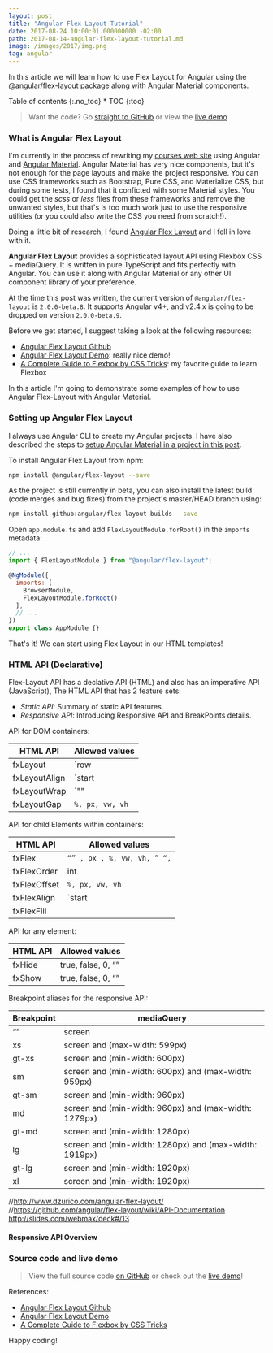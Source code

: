 ```yaml
---
layout: post
title: "Angular Flex Layout Tutorial"
date: 2017-08-24 10:00:01.000000000 -02:00
path: 2017-08-14-angular-flex-layout-tutorial.md
image: /images/2017/img.png
tag: angular
---
```


In this article we will learn how to use Flex Layout for Angular using the @angular/flex-layout package along with Angular Material components.

<div class="toc" markdown="1">
<span class="gamma">Table of contents</span>
{:.no_toc}
* TOC
{:toc}
</div>

> <i class="mdi mdi-github-circle mdi-24px"></i>  Want the code? Go [straight to GitHub](https://github.com/loiane/repo) or view the [live demo](https://loiane.com/repo/)

### What is Angular Flex Layout

I'm currently in the process of rewriting my [courses web site](https://loiane.traning) using Angular and [Angular Material](https://material.angular.io/). Angular Material has very nice components, but it's not enough for the page layouts and make the project responsive. You can use CSS frameworks such as Bootstrap, Pure CSS, and Materialize CSS, but during some tests, I found that it conficted with some Material styles. You could get the *scss* or *less* files from these frameworks and remove the unwanted styles, but that's is too much work just to use the responsive utilities (or you could also write the CSS you need from scratch!). 

Doing a little bit of research, I found [Angular Flex Layout](https://github.com/angular/flex-layout) and I fell in love with it.

**Angular Flex Layout** provides a sophisticated layout API using Flexbox CSS + mediaQuery. It is written in pure TypeScript and fits perfectly with Angular. You can use it along with Angular Material or any other UI component library of your preference.

At the time this post was written, the current version of `@angular/flex-layout` is `2.0.0-beta.8`. It supports Angular v4+, and v2.4.x is going to be dropped on version `2.0.0-beta.9`.

Before we get started, I suggest taking a look at the following resources:

* [Angular Flex Layout Github](https://github.com/angular/flex-layout)
* [Angular Flex Layout Demo](https://tburleson-layouts-demos.firebaseapp.com/): really nice demo!
* [A Complete Guide to Flexbox by CSS Tricks](https://css-tricks.com/snippets/css/a-guide-to-flexbox/): my favorite guide to learn Flexbox

In this article I'm going to demonstrate some examples of how to use Angular Flex-Layout with Angular Material.

### Setting up Angular Flex Layout

I always use Angular CLI to create my Angular projects. I have also described the steps to [setup Angular Material in a project in this post](https://loiane.com/2017/07/getting-started-with-angular-material-2).

To install Angular Flex Layout from npm:

```bash
npm install @angular/flex-layout --save
```

As the project is still currently in beta, you can also install the latest build (code merges and bug fixes) from the project's master/HEAD branch using:

```bash
npm install github:angular/flex-layout-builds --save
```

Open `app.module.ts` and add `FlexLayoutModule.forRoot()` in the `imports` metadata:

```js
// ...
import { FlexLayoutModule } from "@angular/flex-layout";

@NgModule({
  imports: [
    BrowserModule,
    FlexLayoutModule.forRoot()
  ],
  // ...
})
export class AppModule {}
```

That's it! We can start using Flex Layout in our HTML templates!

### HTML API (Declarative)

Flex-Layout API has a declative API (HTML) and also has an imperative API (JavaScript), The HTML API that has 2 feature sets:

* *Static API*: Summary of static API features.
* *Responsive API*: Introducing Responsive API and BreakPoints details.

API for DOM containers:

| HTML API      | Allowed values                                                                    |
|---------------|-----------------------------------------------------------------------------------|
| fxLayout      | `row | column | row-reverse | column-reverse`                                     |
| fxLayoutAlign | `start |center |end | space-around | space-betweenstart | center | end | stretch` |
| fxLayoutWrap  | `"" | wrap | none | nowrap | reverse`                                             |
| fxLayoutGap   | `%, px, vw, vh`                                                                   | 

API for child Elements within containers:

| HTML API     | Allowed values                    |
|--------------|-----------------------------------|
| fxFlex       | `“” , px , %, vw, vh, ” “,`       |
| fxFlexOrder  | int                               |
| fxFlexOffset | `%, px, vw, vh`                   |
| fxFlexAlign  | `start | baseline | center | end` |
| fxFlexFill   |                                   |

API for any element:

| HTML API | Allowed values     |
|----------|--------------------|
| fxHide   | true, false, 0, “” |
| fxShow   | true, false, 0, “” |

Breakpoint aliases for the responsive API:

| Breakpoint | mediaQuery                                             |
|------------|--------------------------------------------------------|
| “”         | screen                                                 |
| xs         | screen and (max-width: 599px)                          |
| gt-xs      | screen and (min-width: 600px)                          |
| sm         | screen and (min-width: 600px) and (max-width: 959px)   |
| gt-sm      | screen and (min-width: 960px)                          |
| md         | screen and (min-width: 960px) and (max-width: 1279px)  |
| gt-md      | screen and (min-width: 1280px)                         |
| lg         | screen and (min-width: 1280px) and (max-width: 1919px) |
| gt-lg      | screen and (min-width: 1920px)                         |
| xl         | screen and (min-width: 1920px)                         |



//http://www.dzurico.com/angular-flex-layout/
//https://github.com/angular/flex-layout/wiki/API-Documentation
http://slides.com/webmax/deck#/13

#### Responsive API Overview


### Source code and live demo

> <i class="mdi mdi-github-circle mdi-24px"></i>  View the full source code [on GitHub](https://github.com/loiane/repo) or check out the [live demo](https://loiane.com/repo/)!

References: 
* [Angular Flex Layout Github](https://github.com/angular/flex-layout)
* [Angular Flex Layout Demo](https://tburleson-layouts-demos.firebaseapp.com/)
* [A Complete Guide to Flexbox by CSS Tricks](https://css-tricks.com/snippets/css/a-guide-to-flexbox/)

Happy coding!
